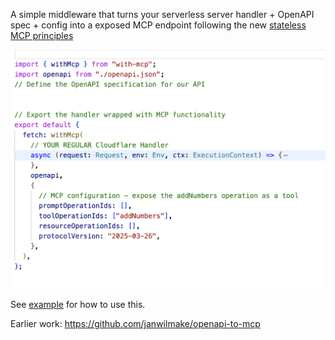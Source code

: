 A simple middleware that turns your serverless server handler + OpenAPI spec + config into a exposed MCP endpoint following the new [stateless MCP principles](https://github.com/janwilmake/stateless-mcp)

![](with-mcp.png)

See [example](example.ts) for how to use this.

Earlier work: https://github.com/janwilmake/openapi-to-mcp
